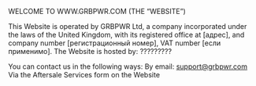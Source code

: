 WELCOME TO WWW.GRBPWR.COM (THE “WEBSITE”)

This Website is operated by GRBPWR Ltd, a company incorporated under the laws of the United Kingdom, with its registered office at [адрес], and company number [регистрационный номер], VAT number [если применимо].
The Website is hosted by:
?????????

You can contact us in the following ways:
By email: [support@grbpwr.com](mailto:support@grbpwr.com)
Via the Aftersale Services form on the Website
